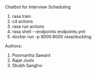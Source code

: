 Chatbot for Interview Scheduling

1.  rasa train
2.  cd actions
3.  rasa run actions
4.  rasa shell --endpoints endpoints.yml
5.  docker run -p 8000:8000 rasa/duckling

Authors:
1. Poornartha Sawant
2. Rajat Joshi
3. Shubh Sanghvi
